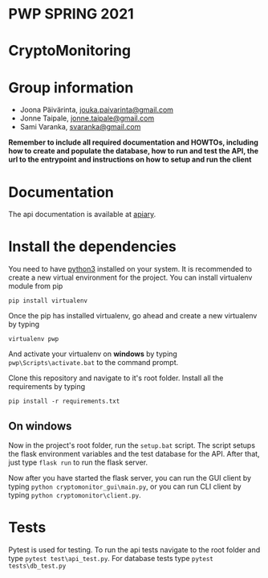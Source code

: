 # PWP SPRING 2021
# CryptoMonitoring
# Group information
* Joona Päivärinta, jouka.paivarinta@gmail.com
* Jonne Taipale, jonne.taipale@gmail.com
* Sami Varanka, svaranka@gmail.com

__Remember to include all required documentation and HOWTOs, including how to create and populate the database, how to run and test the API, the url to the entrypoint and instructions on how to setup and run the client__

# Documentation
The api documentation is available at [apiary](https://cryptomonitoringapi.docs.apiary.io/).

# Install the dependencies
You need to have [python3](https://www.python.org/downloads/) installed on your system.
It is recommended to create a new  virtual environment for the project. You can install virtualenv module from pip

```
pip install virtualenv
``` 

Once the pip has installed virtualenv, go ahead and create a new virtualenv by typing 

```
virtualenv pwp
```

And activate your virtualenv on **windows** by typing `pwp\Scripts\activate.bat` to the command prompt.

Clone this repository and navigate to it's root folder. Install all the requirements by typing
```
pip install -r requirements.txt
``` 

## On windows

Now in the project's root folder, run the `setup.bat` script. The script setups the flask environment variables and the test database for the API. After that, just type `flask run` to run the flask server. 

Now after you have started the flask server, you can run the GUI client by typing `python cryptomonitor_gui\main.py`, or you can run CLI client by typing `python cryptomonitor\client.py`.
  

# Tests
Pytest is used for testing.
To run the api tests navigate to the root folder and type `pytest test\api_test.py`.
For database tests type `pytest tests\db_test.py` 
